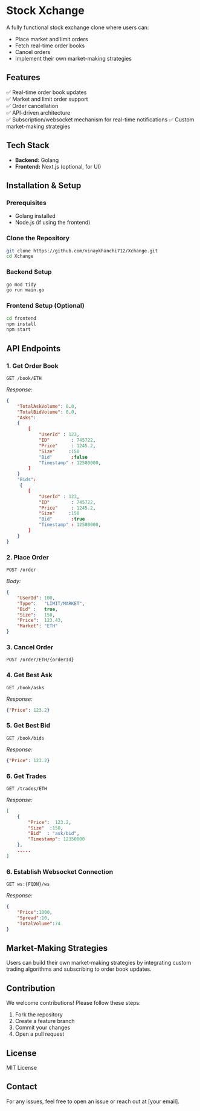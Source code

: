 # Stock Xchange

A fully functional stock exchange clone where users can:
- Place market and limit orders
- Fetch real-time order books
- Cancel orders
- Implement their own market-making strategies

## Features
✅ Real-time order book updates  
✅ Market and limit order support  
✅ Order cancellation  
✅ API-driven architecture  
✅ Subscription/websocket mechanism for real-time notifications 
✅ Custom market-making strategies  

## Tech Stack
- **Backend:** Golang
- **Frontend:** Next.js (optional, for UI)

## Installation & Setup

### Prerequisites
- Golang installed
- Node.js (if using the frontend)

### Clone the Repository
```sh
git clone https://github.com/vinaykhanchi712/Xchange.git
cd Xchange
```

### Backend Setup
```sh
go mod tidy
go run main.go
```

### Frontend Setup (Optional)
```sh
cd frontend
npm install
npm start
```

## API Endpoints

### 1. Get Order Book
```http
GET /book/ETH
```
_Response:_
```json
{
    "TotalAskVolume": 0.0,
	"TotalBidVolume": 0.0,
	"Asks":
    { 
        [
            "UserId" : 123,
            "ID"        : 745722,
            "Price"     : 1245.2,
            "Size"     :150
            "Bid"       :false
            "Timestamp" : 12580000,
        ] 
    }         
	"Bids":
     { 
        [
            "UserId" : 123,
            "ID"        : 745722,
            "Price"     : 1245.2,
            "Size"     :150
            "Bid"       :true
            "Timestamp" : 12580000,
        ] 
    }
}
```

### 2. Place Order
```http
POST /order
```
_Body:_
```json
{
    "UserId": 100,
	"Type":   "LIMIT/MARKET",
	"Bid" :   true,
	"Size":   150,
	"Price":  123.43,
	"Market": "ETH"
}
```

### 3. Cancel Order
```http
POST /order/ETH/{orderId}
```
### 4. Get Best Ask
```http
GET /book/asks
```
_Response:_
```json
{"Price": 123.2}
```

### 5. Get Best Bid
```http
GET /book/bids
```
_Response:_
```json
{"Price": 123.2}
```

### 6. Get Trades
```http
GET /trades/ETH
```
_Response:_
```json
[
    { 
        "Price":  123.2,
        "Size"  :150,
        "Bid"  : "ask/bid",
        "Timestamp": 12350000
    },
    .....
]
```


### 6. Establish Websocket Connection
```http
GET ws:{FQDN}/ws
```
_Response:_
```json
{ 
    "Price":1000,
    "Spread":10,
    "TotalVolume":74
}
```

## Market-Making Strategies
Users can build their own market-making strategies by integrating custom trading algorithms and subscribing to order book updates.

## Contribution
We welcome contributions! Please follow these steps:
1. Fork the repository
2. Create a feature branch
3. Commit your changes
4. Open a pull request

## License
MIT License

## Contact
For any issues, feel free to open an issue or reach out at [your email].

